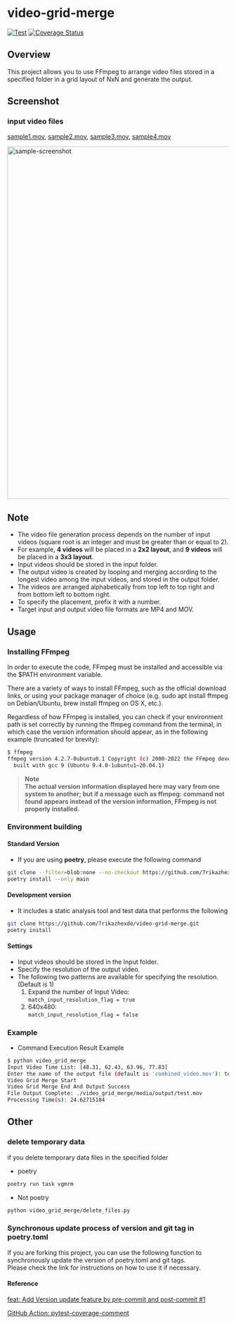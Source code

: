 # video-grid-merge

[![Test](https://github.com/rcmdnk/homebrew-file/actions/workflows/test.yml/badge.svg)](https://github.com/7rikazhexde/video-grid-merge/actions/workflows/pytest.yml)
[![Coverage Status](https://img.shields.io/badge/Coverage-check%20here-blue.svg)](https://github.com/7rikazhexde/video-grid-merge/tree/coverage)

## Overview

This project allows you to use FFmpeg to arrange video files stored in a specified folder in a grid layout of NxN and generate the output.

## Screenshot

### input video files

[sample1.mov](./video_grid_merge/media/input/sample1.mov), [sample2.mov](./video_grid_merge/media/input/sample2.mov), [sample3.mov](./video_grid_merge/media/input/sample3.mov), [sample4.mov](./video_grid_merge/media/input/sample4.mov)

<img width="800" alt="sample-screenshot" src="https://github.com/7rikazhexde/video-grid-merge/assets/33836132/caccd49b-08a4-4c34-a8f4-8f82749716be">

## Note

- The video file generation process depends on the number of input videos (square root is an integer and must be greater than or equal to 2).
- For example, **4 videos** will be placed in a **2x2 layout**, and **9 videos** will be placed in a **3x3 layout**.
- Input videos should be stored in the input folder.
- The output video is created by looping and merging according to the longest video among the input videos, and stored in the output folder.
- The videos are arranged alphabetically from top left to top right and from bottom left to bottom right.
- To specify the placement, prefix it with a number.
- Target input and output video file formats are MP4 and MOV.

## Usage

### Installing FFmpeg

In order to execute the code, FFmpeg must be installed and accessible via the $PATH environment variable.

There are a variety of ways to install FFmpeg, such as the official download links, or using your package manager of choice (e.g. sudo apt install ffmpeg on Debian/Ubuntu, brew install ffmpeg on OS X, etc.).

Regardless of how FFmpeg is installed, you can check if your environment path is set correctly by running the ffmpeg command from the terminal, in which case the version information should appear, as in the following example (truncated for brevity):

```bash
$ ffmpeg
ffmpeg version 4.2.7-0ubuntu0.1 Copyright (c) 2000-2022 the FFmpeg developers
  built with gcc 9 (Ubuntu 9.4.0-1ubuntu1~20.04.1)
```

> **Note**\
> **The actual version information displayed here may vary from one system to another; but if a message such as ffmpeg: command not found appears instead of the version information, FFmpeg is not properly installed.**

### Environment building

#### Standard Version

- If you are using **poetry**, please execute the following command

```bash
git clone --filter=blob:none --no-checkout https://github.com/7rikazhexde/video-grid-merge.git && cd video-grid-merge && git sparse-checkout init --cone && git sparse-checkout set video_grid_merge && git checkout
poetry install --only main
```

#### Development version

- It includes a static analysis tool and test data that performs the following

```bash
git clone https://github.com/7rikazhexde/video-grid-merge.git
poetry install
```

#### Settings

- Input videos should be stored in the Input folder.
- Specify the resolution of the output video.
- The following two patterns are available for specifying the resolution. (Default is 1)
  1. Expand the number of Input Video:\
     `match_input_resolution_flag = true`
  1. 640x480:\
     `match_input_resolution_flag = false`

### Example

- Command Execution Result Example

```bash
$ python video_grid_merge
Input Video Time List: [48.31, 62.43, 63.96, 77.83]
Enter the name of the output file (default is 'combined_video.mov'): test.mov
Video Grid Merge Start
Video Grid Merge End And Output Success
File Output Complete: ./video_grid_merge/media/output/test.mov
Processing Time(s): 24.62715184
```

## Other

### delete temporary data

if you delete temporary data files in the specified folder

- poetry

```bash
poetry run task vgmrm
```

- Not poetry

```bash
python video_grid_merge/delete_files.py
```

### Synchronous update process of version and git tag in poetry.toml

If you are forking this project, you can use the following function to synchronously update the version of poetry.toml and git tags.\
Please check the link for instructions on how to use it if necessary.

#### Reference

[feat: Add Version update feature by pre-commit and post-commit #1](https://github.com/7rikazhexde/trial-test/issues/1)

[GitHub Action: pytest-coverage-comment](https://github.com/MishaKav/pytest-coverage-comment#example-usage)
